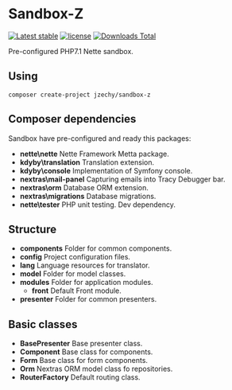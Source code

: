 # Sandbox-Z

[![Latest stable](https://img.shields.io/packagist/v/jzechy/sandbox-z.svg?style=flat-square)](https://packagist.org/packages/jzechy/sandbox-z)
[![license](https://img.shields.io/github/license/jzechy/sandbox-z.svg?maxAge=2592000&style=flat-square)](https://github.com/JZechy/Sandbox-Z/blob/master/LICENSE)
[![Downloads Total](https://img.shields.io/packagist/dt/jzechy/sandbox-z.svg?style=flat-square)](https://packagist.org/packages/jzechy/sandbox-z)

Pre-configured PHP7.1 Nette sandbox.

## Using
```
composer create-project jzechy/sandbox-z
```

## Composer dependencies
Sandbox have pre-configured and ready this packages:
* **nette\nette** Nette Framework Metta package.
* **kdyby\translation** Translation extension.
* **kdyby\console** Implementation of Symfony console.
* **nextras\mail-panel** Capturing emails into Tracy Debugger bar.
* **nextras\orm** Database ORM extension.
* **nextras\migrations** Database migrations.
* **nette\tester** PHP unit testing. Dev dependency.

## Structure
* **components** Folder for common components.
* **config** Project configuration files.
* **lang** Language resources for translator.
* **model** Folder for model classes.
* **modules** Folder for application modules.
  * **front** Default Front module.
* **presenter** Folder for common presenters.

## Basic classes
* **BasePresenter** Base presenter class.
* **Component** Base class for components.
* **Form** Base class for form components.
* **Orm** Nextras ORM model class fo repositories.
* **RouterFactory** Default routing class.